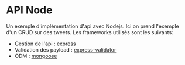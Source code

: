 # API Node
Un exemple d'implémentation d'api avec Nodejs. Ici on prend l'exemple d'un CRUD sur des tweets.
Les frameworks utilisés sont les suivants:
* Gestion de l'api : [express](http://expressjs.com/)
* Validation des payload : [express-validator](https://express-validator.github.io/docs/)
* ODM : [mongoose](https://mongoosejs.com/)